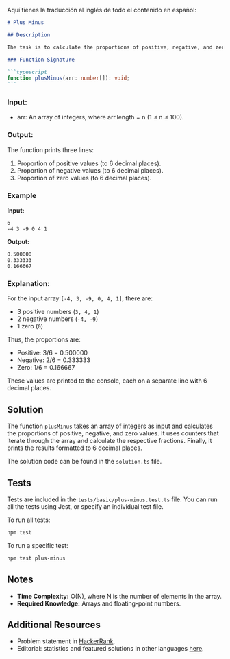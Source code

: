 Aquí tienes la traducción al inglés de todo el contenido en español:

````markdown
# Plus Minus

## Description

The task is to calculate the proportions of positive, negative, and zero values in a given array of integers. The function **`plusMinus`** receives an array of integers as its input and prints the proportions of positive, negative, and zero values, formatted to 6 decimal places.

### Function Signature

```typescript
function plusMinus(arr: number[]): void;
```
````

### Input:

- arr: An array of integers, where arr.length = n (1 ≤ n ≤ 100).

### Output:

The function prints three lines:

1. Proportion of positive values (to 6 decimal places).
2. Proportion of negative values (to 6 decimal places).
3. Proportion of zero values (to 6 decimal places).

### Example

**Input:**

```
6
-4 3 -9 0 4 1
```

**Output:**

```
0.500000
0.333333
0.166667
```

### Explanation:

For the input array `[-4, 3, -9, 0, 4, 1]`, there are:

- 3 positive numbers (`3, 4, 1`)
- 2 negative numbers (`-4, -9`)
- 1 zero (`0`)

Thus, the proportions are:

- Positive: 3/6 = 0.500000
- Negative: 2/6 = 0.333333
- Zero: 1/6 = 0.166667

These values are printed to the console, each on a separate line with 6 decimal places.

## Solution

The function `plusMinus` takes an array of integers as input and calculates the proportions of positive, negative, and zero values. It uses counters that iterate through the array and calculate the respective fractions. Finally, it prints the results formatted to 6 decimal places.

The solution code can be found in the `solution.ts` file.

## Tests

Tests are included in the `tests/basic/plus-minus.test.ts` file. You can run all the tests using Jest, or specify an individual test file.

To run all tests:

```bash
npm test
```

To run a specific test:

```bash
npm test plus-minus
```

## Notes

- **Time Complexity:** O(N), where N is the number of elements in the array.
- **Required Knowledge:** Arrays and floating-point numbers.

## Additional Resources

- Problem statement in [HackerRank](https://www.hackerrank.com/challenges/one-month-preparation-kit-plus-minus/problem).
- Editorial: statistics and featured solutions in other languages [here](https://www.hackerrank.com/challenges/one-month-preparation-kit-plus-minus/editorial).
